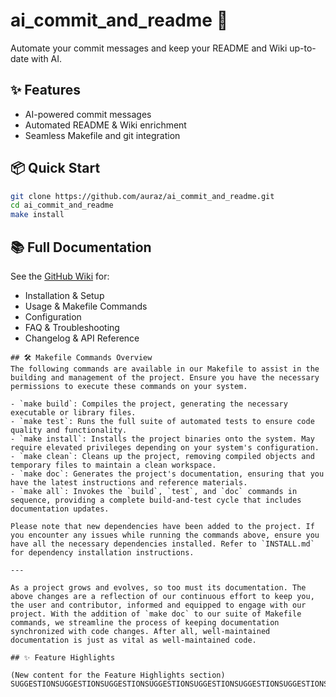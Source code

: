 # ai_commit_and_readme 🚀

Automate your commit messages and keep your README and Wiki up-to-date with AI.

## ✨ Features

- AI-powered commit messages
- Automated README & Wiki enrichment
- Seamless Makefile and git integration

## 📦 Quick Start

```sh
git clone https://github.com/auraz/ai_commit_and_readme.git
cd ai_commit_and_readme
make install
```

## 📚 Full Documentation

See the [GitHub Wiki](https://github.com/auraz/ai_commit_and_readme/wiki) for:
- Installation & Setup
- Usage & Makefile Commands
- Configuration
- FAQ & Troubleshooting
- Changelog & API Reference
```
## 🛠️ Makefile Commands Overview
The following commands are available in our Makefile to assist in the building and management of the project. Ensure you have the necessary permissions to execute these commands on your system.

- `make build`: Compiles the project, generating the necessary executable or library files.
- `make test`: Runs the full suite of automated tests to ensure code quality and functionality.
- `make install`: Installs the project binaries onto the system. May require elevated privileges depending on your system's configuration.
- `make clean`: Cleans up the project, removing compiled objects and temporary files to maintain a clean workspace.
- `make doc`: Generates the project's documentation, ensuring that you have the latest instructions and reference materials.
- `make all`: Invokes the `build`, `test`, and `doc` commands in sequence, providing a complete build-and-test cycle that includes documentation updates.

Please note that new dependencies have been added to the project. If you encounter any issues while running the commands above, ensure you have all the necessary dependencies installed. Refer to `INSTALL.md` for dependency installation instructions.

---

As a project grows and evolves, so too must its documentation. The above changes are a reflection of our continuous effort to keep you, the user and contributor, informed and equipped to engage with our project. With the addition of `make doc` to our suite of Makefile commands, we streamline the process of keeping documentation synchronized with code changes. After all, well-maintained documentation is just as vital as well-maintained code.

## ✨ Feature Highlights

(New content for the Feature Highlights section)
SUGGESTIONSUGGESTIONSUGGESTIONSUGGESTIONSUGGESTIONSUGGESTIONSUGGESTIONSUGGESTIONSUGGESTIONSUGGESTIONSUGGESTIONSUGGESTION